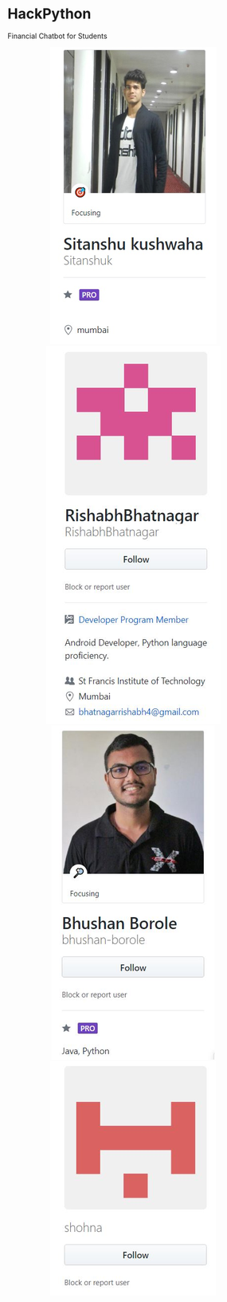 # HackPython

Financial Chatbot for Students


<p align="center">
<img src="hackpython\static\profile\profile_Sitanshuk.jpg">
<img src="hackpython\static\profile\profile_rishabhbhatnagar.jpg">
<img src="hackpython\static\profile\profile_bhushan-borole.jpg">
<img src="hackpython\static\profile\profile_shohna.jpg">
</p>